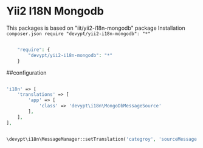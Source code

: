 Yii2 I18N Mongodb
=================================

This packages is based on "iit/yii2-i18n-mongodb" package
Installation
`composer.json require "devypt/yii2-i18n-mongodb": "*"`

```php

    "require": {
        "devypt/yii2-i18n-mongodb": "*"
    }

```

##configuration

```php

'i18n' => [
    'translations' => [
        'app' => [
            'class' => 'devypt\i18n\MongoDbMessageSource'
        ],
    ],
],

```


```php

\devypt\i18n\MessageManager::setTranslation('categroy', 'sourceMessage', 'translationMessage', 'language');

```
